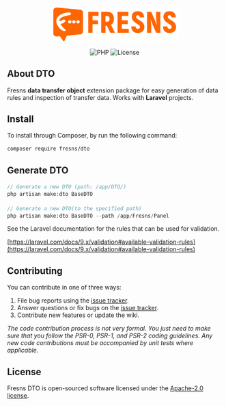 <p align="center"><a href="https://fresns.org" target="_blank"><img src="https://raw.githubusercontent.com/fresns/docs/main/images/Fresns-Logo(orange).png" width="300"></a></p>

<p align="center">
<img src="https://img.shields.io/badge/PHP-%5E7.0%7C%5E8.0-green" alt="PHP">
<img src="https://img.shields.io/badge/License-Apache--2.0-blue" alt="License">
</p>

## About DTO

Fresns **data transfer object** extension package for easy generation of data rules and inspection of transfer data. Works with **Laravel** projects.

## Install

To install through Composer, by run the following command:

```bash
composer require fresns/dto
```

## Generate DTO

```php
// Generate a new DTO (path: /app/DTO/)
php artisan make:dto BaseDTO

// Generate a new DTO(to the specified path)
php artisan make:dto BaseDTO --path /app/Fresns/Panel
```

See the Laravel documentation for the rules that can be used for validation.

[https://laravel.com/docs/9.x/validation#available-validation-rules](https://laravel.com/docs/9.x/validation#available-validation-rules)

## Contributing

You can contribute in one of three ways:

1. File bug reports using the [issue tracker](https://github.com/fresns/dto/issues).
2. Answer questions or fix bugs on the [issue tracker](https://github.com/fresns/dto/issues).
3. Contribute new features or update the wiki.

*The code contribution process is not very formal. You just need to make sure that you follow the PSR-0, PSR-1, and PSR-2 coding guidelines. Any new code contributions must be accompanied by unit tests where applicable.*

## License

Fresns DTO is open-sourced software licensed under the [Apache-2.0 license](https://github.com/fresns/dto/blob/main/LICENSE).